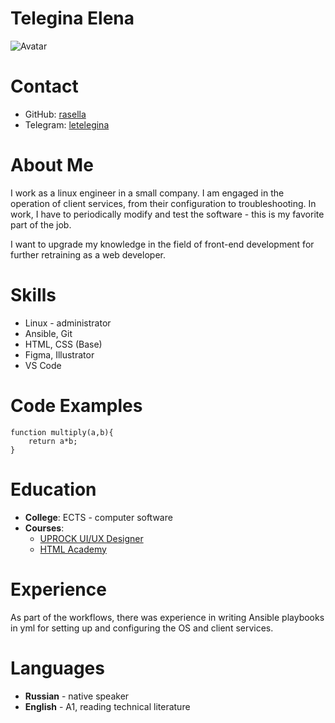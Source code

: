 
# Telegina Elena


 ![Avatar](https://i.mycdn.me/i?r=AzEOxUXG5QgodWC3x6hM10CkpqCJ_WHYzvo_Hr_gUKmB2KXuoKW3Q66q9_-KT4qkkPg&fn=legacy_14)


# Contact 
* GitHub: [rasella](https://github.com/rasella)
* Telegram: [letelegina](https://t.me/letelegina)

# About Me
I work as a linux engineer in a small company.
I am engaged in the operation of client services, from their configuration to troubleshooting.
In work, I have to periodically modify and test the software - this is my favorite part of the job.

I want to upgrade my knowledge in the field of front-end development for further retraining as a web developer.


# Skills
* Linux - administrator
* Ansible, Git
* HTML, CSS (Base)
* Figma, Illustrator
* VS Code

# Code Examples
```
function multiply(a,b){
    return a*b;
}
```

# Education
* __College__: ECTS - computer software
* __Courses__:
  * [UPROCK UI/UX Designer](https://school.uprock.ru/)
  * [HTML Academy](https://htmlacademy.ru/)


# Experience
As part of the workflows, there was experience in writing Ansible playbooks in yml for setting up and configuring the OS and client services.


# Languages
* __Russian__ - native speaker
* __English__ - А1, reading technical literature